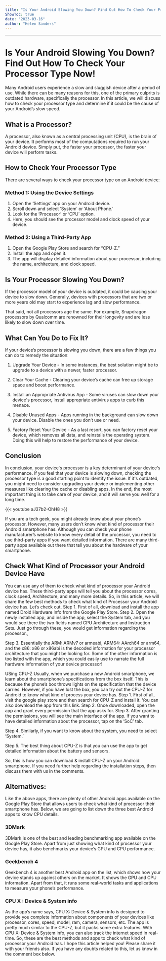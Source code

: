 ```yaml
---
title: "Is Your Android Slowing You Down? Find Out How To Check Your Processor Type Now!"
ShowToc: true 
date: "2023-03-16"
author: "Helen Sanders"
---
```

*****
# Is Your Android Slowing You Down? Find Out How To Check Your Processor Type Now!

Many Android users experience a slow and sluggish device after a period of use. While there can be many reasons for this, one of the primary culprits is outdated hardware, specifically the processor. In this article, we will discuss how to check your processor type and determine if it could be the cause of your Android’s slow speed.

## What is a Processor?

A processor, also known as a central processing unit (CPU), is the brain of your device. It performs most of the computations required to run your Android device. Simply put, the faster your processor, the faster your device will perform tasks.

## How to Check Your Processor Type

There are several ways to check your processor type on an Android device:

### Method 1: Using the Device Settings

1. Open the ‘Settings’ app on your Android device.
2. Scroll down and select ‘System’ or ‘About Phone.’
3. Look for the ‘Processor’ or ‘CPU’ option.
4. Here, you should see the processor model and clock speed of your device. 

### Method 2: Using a Third-Party App

1. Open the Google Play Store and search for “CPU-Z.”
2. Install the app and open it.
3. The app will display detailed information about your processor, including the name, architecture, and clock speed.

## Is Your Processor Slowing You Down?

If the processor model of your device is outdated, it could be causing your device to slow down. Generally, devices with processors that are two or more years old may start to experience lag and slow performance. 

That said, not all processors age the same. For example, Snapdragon processors by Qualcomm are renowned for their longevity and are less likely to slow down over time.

## What Can You Do to Fix It?

If your device’s processor is slowing you down, there are a few things you can do to remedy the situation:

1. Upgrade Your Device - In some instances, the best solution might be to upgrade to a device with a newer, faster processor.

2. Clear Your Cache - Clearing your device’s cache can free up storage space and boost performance.

3. Install an Appropriate Antivirus App - Some viruses can slow down your device's processor, install appropriate antivirus apps to curb this menace.

4. Disable Unused Apps - Apps running in the background can slow down your device. Disable the ones you don’t use or need.

5. Factory Reset Your Device - As a last resort, you can factory reset your device, which removes all data, and reinstalls the operating system. Doing this will help to restore the performance of your device.

## Conclusion

In conclusion, your device's processor is a key determinant of your device's performance. If you feel that your device is slowing down, checking the processor type is a good starting point to identify the issue. If it's outdated, you might need to consider upgrading your device or implementing other measures like clearing the cache or disabling apps. In the end, the most important thing is to take care of your device, and it will serve you well for a long time.

{{< youtube aJ37b2-OhH8 >}} 



If you are a tech geek, you might already know about your phone’s processor. However, many users don’t know what kind of processor their Android smartphone has.
Although you can check your phone manufacturer’s website to know every detail of the processor, you need to use third-party apps if you want detailed information. There are many third-party apps available out there that tell you about the hardware of your smartphone.

 
## Check What Kind of Processor your Android Device Have


You can use any of them to check what kind of processor your Android device has. These third-party apps will tell you about the processor cores, clock speed, Architecture, and many more details.
So, in this article, we will share the few best methods to check what kind of Processor your Android device has. Let’s check out.
Step 1. First of all, download and install the app named Droid Hardware Info from the Google Play Store.
Step 2. Open the newly installed app, and inside the app, select the System tab, and you would see there the two fields named CPU Architecture and Instruction Sets. Just go through these, you would get information regarding the processor.,

Step 3. Essentially the ARM: ARMv7 or armeabi, ARM64: AArch64 or arm64, and the x86: x86 or x86abi is the decoded information for your processor architecture that you might be looking for. Some of the other information is too listed with the app, which you could easily use to narrate the full hardware information of your device processor!

USing CPU-Z
Usually, when we purchase a new Android smartphone, we learn about the smartphone’s specifications from the box itself. This is because the phone’s box throws lights on the specification that the device carries. However, if you have lost the box, you can try out the CPU-Z for Android to know what kind of process your device has.
Step 1. First of all, visit the google play store and then search for CPU-Z and install it. You can also download the app from this link.
Step 2. Once downloaded, open the app and grant every permission that the app asks for.
Step 3. After granting the permissions, you will see the main interface of the app. If you want to have detailed information about the processor, tap on the ‘SoC’ tab.

Step 4. Similarly, if you want to know about the system, you need to select ‘System.’

Step 5. The best thing about CPU-Z is that you can use the app to get detailed information about the battery and sensors.

So, this is how you can download & install CPU-Z on your Android smartphone. If you need further help regarding the installation steps, then discuss them with us in the comments.

 
## Alternatives:


Like the above apps, there are plenty of other Android apps available on the Google Play Store that allows users to check what kind of processor their smartphone has. Below, we are going to list down the three best Android apps to know CPU details.

 
### 3DMark



3DMark is one of the best and leading benchmarking app available on the Google Play Store. Apart from just showing what kind of processor your device has, it also benchmarks your device’s GPU and CPU performance.

 
### Geekbench 4



Geekbench 4 is another best Android app on the list, which shows how your device stands up against others on the market. It shows the GPU and CPU information. Apart from that, it runs some real-world tasks and applications to measure your phone’s performance.

 
### CPU X : Device & System info



As the app’s name says, CPU X: Device & System info is designed to provide you complete information about components of your devices like processor, cores, speed, model, ram, camera, sensors, etc.
The app is pretty much similar to the CPU-Z, but it packs some extra features. With CPU X: Device & System info, you can also track the internet speed in real-time.
So, these are the best methods and apps to check what kind of processor your Android has. I hope this article helped you! Please share it with your friends also. If you have any doubts related to this, let us know in the comment box below.




